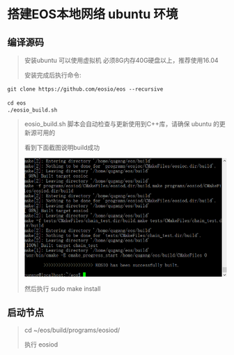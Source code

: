 # 搭建EOS本地网络 ubuntu 环境

## 编译源码

> 安装ubuntu 可以使用虚拟机 必须8G内存40G硬盘以上，推荐使用16.04
>
> 安装完成后执行命令:

```
git clone https://github.com/eosio/eos --recursive

cd eos
./eosio_build.sh
```

> eosio_build.sh 脚本会自动检查与更新使用到C++库，请确保 ubuntu 的更新源可用的
>
> 看到下面截图说明build成功
>
>![](./image/Chapter_1/1.png)
>
> 然后执行 sudo make install

## 启动节点

>cd ~/eos/build/programs/eosiod/
>
>执行 eosiod
